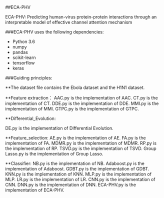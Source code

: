 ##ECA-PHV

ECA-PHV: Predicting human-virus protein-protein interactions through an interpretable model of effective channel attention mechanism

###ECA-PHV uses the following dependencies:

* Python 3.6
* numpy
* pandas
* scikit-learn
* tensorflow
* keras

###Guiding principles: 

**The dataset file contains the Ebola dataset and the H1N1 dataset.

**Feature extraction：
AAC.py is the implementation of AAC.
CT.py is the implementation of CT.
DDE.py is the implementation of DDE.
MMI.py is the implementation of MMI.
GTPC.py is the implementation of GTPC.

**Differential_Evolution:

DE.py is the implementation of Differential Evolution.

**Feature_selection:
AE.py is the implementation of AE.
FA.py is the implementation of FA.
MDMR.py is the implementation of MDMR.
RP.py is the implementation of RP.
TSVD.py is the implementation of TSVD.
Group Lasso.py is the implementation of Group Lasso.

 
**Classifier:
NB.py is the implementation of NB.
Adaboost.py is the implementation of Adaboost.
GDBT.py is the implementation of GDBT.
KNN.py is the implementation of KNN.
MLP.py is the implementation of MLP.
LR.py is the implementation of LR.
CNN.py is the implementation of CNN.
DNN.py is the implementation of DNN.
ECA-PHV.py is the implementation of ECA-PHV.

